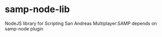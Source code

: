 # samp-node-lib
NodeJS library for Scripting San Andreas Multiplayer:SAMP depends on samp-node plugin
